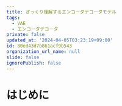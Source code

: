```yaml
---
title: ざっくり理解するエンコーダデコーダモデル
tags:
  - VAE
  - エンコーダデコーダ
private: false
updated_at: '2024-04-05T03:23:19+09:00'
id: 80ed43d7b861acf9b543
organization_url_name: null
slide: false
ignorePublish: false
---
```

# はじめに
